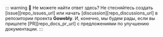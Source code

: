 ::: warning :thinking: Не можете найти ответ здесь?
Не стесняйтесь создать [issue][repo_issues_url] или начать [discussion][repo_discussions_url] в репозитории проекта **Gowebly**. И, конечно, мы будем рады, если вы пришлете [PR][repo_docs_pr_url] с предложениями по улучшению документации.
:::